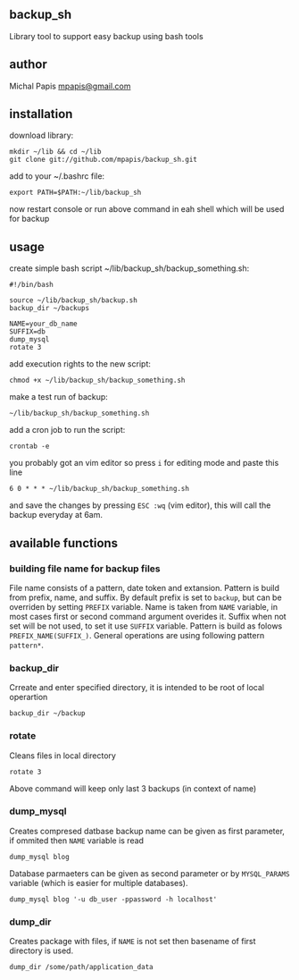 ## backup_sh
Library tool to support easy backup using bash tools

## author
Michal Papis <mpapis@gmail.com>

## installation
download library:

    mkdir ~/lib && cd ~/lib
    git clone git://github.com/mpapis/backup_sh.git

add to your ~/.bashrc file:

    export PATH=$PATH:~/lib/backup_sh

now restart console or run above command in eah shell which will be used for backup

## usage
create simple bash script ~/lib/backup_sh/backup_something.sh:

    #!/bin/bash
    
    source ~/lib/backup_sh/backup.sh
    backup_dir ~/backups
    
    NAME=your_db_name
    SUFFIX=db
    dump_mysql
    rotate 3

add execution rights to the new script:

    chmod +x ~/lib/backup_sh/backup_something.sh

make a test run of backup:

    ~/lib/backup_sh/backup_something.sh

add a cron job to run the script:

    crontab -e

you probably got an vim editor so press `i` for editing mode and paste this line

    6 0 * * * ~/lib/backup_sh/backup_something.sh

and save the changes by pressing `ESC :wq` (vim editor), this will call the backup everyday at 6am.

## available functions

### building file name for backup files

File name consists of a pattern, date token and extansion. Pattern is build from prefix, name, and suffix. By default prefix is set to `backup`, but can be overriden by setting `PREFIX` variable. Name is taken from `NAME` variable, in most cases first or second command argument overides it. Suffix when not set will be not used, to set it use `SUFFIX` variable. Pattern is build as folows `PREFIX_NAME(SUFFIX_)`. General operations are using following pattern `pattern*`.

### backup_dir

Crreate and enter specified directory, it is intended to be root of local operartion

    backup_dir ~/backup

### rotate

Cleans files in local directory

    rotate 3

Above command will keep only last 3 backups (in context of name)

### dump_mysql

Creates compresed datbase backup name can be given as first parameter, if ommited then `NAME` variable is read

    dump_mysql blog

Database parmaeters can be given as second parameter or by `MYSQL_PARAMS` variable (which is easier for multiple databases).

    dump_mysql blog '-u db_user -ppassword -h localhost'

### dump_dir

Creates package with files, if `NAME` is not set then basename of first directory is used.

    dump_dir /some/path/application_data

